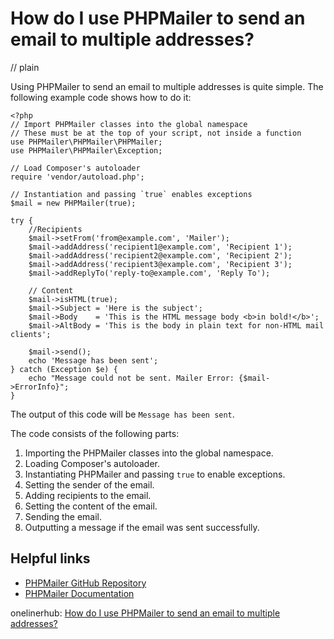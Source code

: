 # How do I use PHPMailer to send an email to multiple addresses?
// plain

Using PHPMailer to send an email to multiple addresses is quite simple. The following example code shows how to do it:

```
<?php
// Import PHPMailer classes into the global namespace
// These must be at the top of your script, not inside a function
use PHPMailer\PHPMailer\PHPMailer;
use PHPMailer\PHPMailer\Exception;

// Load Composer's autoloader
require 'vendor/autoload.php';

// Instantiation and passing `true` enables exceptions
$mail = new PHPMailer(true);

try {
    //Recipients
    $mail->setFrom('from@example.com', 'Mailer');
    $mail->addAddress('recipient1@example.com', 'Recipient 1');
    $mail->addAddress('recipient2@example.com', 'Recipient 2');
    $mail->addAddress('recipient3@example.com', 'Recipient 3');
    $mail->addReplyTo('reply-to@example.com', 'Reply To');

    // Content
    $mail->isHTML(true);
    $mail->Subject = 'Here is the subject';
    $mail->Body    = 'This is the HTML message body <b>in bold!</b>';
    $mail->AltBody = 'This is the body in plain text for non-HTML mail clients';

    $mail->send();
    echo 'Message has been sent';
} catch (Exception $e) {
    echo "Message could not be sent. Mailer Error: {$mail->ErrorInfo}";
}
```

The output of this code will be `Message has been sent`.

The code consists of the following parts:
1. Importing the PHPMailer classes into the global namespace.
2. Loading Composer's autoloader.
3. Instantiating PHPMailer and passing `true` to enable exceptions.
4. Setting the sender of the email.
5. Adding recipients to the email.
6. Setting the content of the email.
7. Sending the email.
8. Outputting a message if the email was sent successfully.

## Helpful links
- [PHPMailer GitHub Repository](https://github.com/PHPMailer/PHPMailer)
- [PHPMailer Documentation](https://github.com/PHPMailer/PHPMailer/wiki)

onelinerhub: [How do I use PHPMailer to send an email to multiple addresses?](https://onelinerhub.com/phpmailer/how-do-i-use-phpmailer-to-send-an-email-to-multiple-addresses)